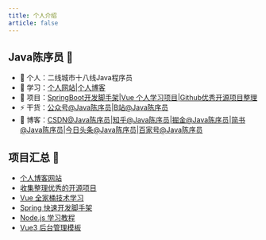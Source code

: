 ```yaml
---
title: 个人介绍
article: false
---
```


## Java陈序员 👋

- 🔭 个人：二线城市十八线Java程序员
- 📖 学习：[个人网站](https://chencoding.top)|[个人博客](https://chenyl8848.github.io/)
- 🌱 项目：[SpringBoot开发脚手架](https://github.com/chenyl8848/springboot-dev-scaffold)|[Vue 个人学习项目](https://github.com/chenyl8848/vue-technology-stack-study)|[Github优秀开源项目整理](https://github.com/chenyl8848/great-open-source-project)
- ⚡ 干货：[公众号@Java陈序员](https://chen-coding.oss-cn-shenzhen.aliyuncs.com/qrcode_for_gh_b840974cfe99_430.jpg)|[B站@Java陈序员](https://space.bilibili.com/402482994)
- 🎸 博客：[CSDN@Java陈序员](https://blog.csdn.net/weixin_43400476?spm=1000.2115.3001.5343)|[知乎@Java陈序员](https://www.zhihu.com/creator/manage/creation/all)|[掘金@Java陈序员](https://juejin.cn/user/3958702402176765)|[简书@Java陈序员](https://www.jianshu.com/u/71c97cf5962e)|[今日头条@Java陈序员](https://mp.toutiao.com/profile_v4/manage/content/all)|[百家号@Java陈序员](https://baijiahao.baidu.com/builder/rc/content?currentPage=1&pageSize=10&search=&type=&collection=&app_id=1687795731434287)


## 项目汇总 🚩

- [个人博客网站](https://github.com/chenyl8848/chenyl8848.github.io)
- [收集整理优秀的开源项目](https://github.com/chenyl8848/great-open-source-project)
- [Vue 全家桶技术学习](https://github.com/chenyl8848/vue-technology-stack-study)
- [Spring 快速开发脚手架](https://github.com/chenyl8848/springboot-dev-scaffold)
- [Node.js 学习教程](https://github.com/chenyl8848/node.js-study)
- [Vue3 后台管理模板](https://github.com/chenyl8848/vue3-admin-template)